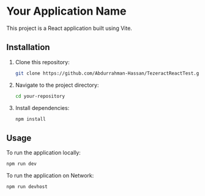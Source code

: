 # Your Application Name

This project is a React application built using Vite.

## Installation

1. Clone this repository:

   ```bash
   git clone https://github.com/Abdurrahman-Hassan/TezeractReactTest.git
   ```

2. Navigate to the project directory:

   ```bash
   cd your-repository
   ```

3. Install dependencies:

   ```bash
   npm install
   ```

## Usage

To run the application locally:

```bash
npm run dev
```

To run the application on Network:

```bash
npm run devhost
```
